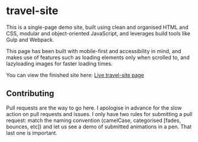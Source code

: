 # travel-site

This is a single-page demo site, built using clean and organised HTML and CSS, modular and object-oriented JavaScript, and leverages build tools like Gulp and Webpack.

This page has been built with mobile-first and accessibility in mind, and makes use of features such as loading elements only when scrolled to, and lazyloading images for faster loading times.

You can view the finished site here: <a href="https://fisherc212.github.io/travel-site/">Live travel-site page</a>

## Contributing

Pull requests are the way to go here. I apologise in advance for the slow action on pull requests and issues. I only have two rules for submitting a pull request: match the naming convention (camelCase, categorised [fades, bounces, etc]) and let us see a demo of submitted animations in a pen. That last one is important.

